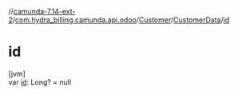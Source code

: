 //[camunda-7.14-ext-2](../../../../index.md)/[com.hydra_billing.camunda.api.odoo](../../index.md)/[Customer](../index.md)/[CustomerData](index.md)/[id](id.md)

# id

[jvm]\
var [id](id.md): Long? = null
